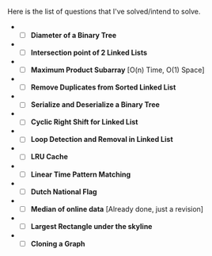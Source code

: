 Here is the list of questions that I've solved/intend to solve.   

* - [ ] **Diameter of a Binary Tree**
* - [ ] **Intersection point of 2 Linked Lists**
* - [ ] **Maximum Product Subarray** [O(n) Time, O(1) Space]
* - [ ] **Remove Duplicates from Sorted Linked List**
* - [ ] **Serialize and Deserialize a Binary Tree**
* - [ ] **Cyclic Right Shift for Linked List**
* - [ ] **Loop Detection and Removal in Linked List**
* - [ ] **LRU Cache**
* - [ ] **Linear Time Pattern Matching**
* - [ ] **Dutch National Flag**
* - [ ] **Median of online data** [Already done, just a revision]
* - [ ] **Largest Rectangle under the skyline**
* - [ ] **Cloning a Graph**
